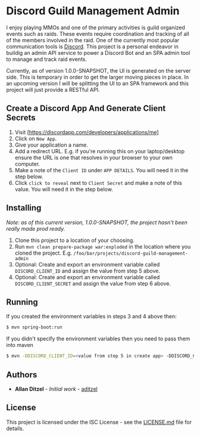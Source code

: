 # Discord Guild Management Admin

I enjoy playing MMOs and one of the primary activities is guild organized events such as raids. These events require coordination and tracking 
of all of the members involved in the raid. One of the currently most popular communication tools is [Discord](https://discordapp.com). This project 
is a personal endeavor in buildig an admin API service to power a Discord Bot and an SPA admin tool to manage and track raid events.

Currently, as of version 1.0.0-SNAPSHOT, the UI is generated on the server side. This is temporary in order to 
get the larger moving pieces in place. In an upcoming version I will be splitting the UI to an SPA framework and 
this project will just provide a RESTful API. 

## Create a Discord App And Generate Client Secrets

1. Visit [https://discordapp.com/developers/applications/me]
2. Click on `New App`.
3. Give your application a name.
4. Add a redirect URL. E.g. if you're running this on your laptop/desktop ensure the URL is one that resolves in your browser to your own computer.
5. Make a note of the `Client ID` under `APP DETAILS`. You will need it in the step below.
6. Click `click to reveal` next to `Client Secret` and make a note of this value. You will need it in the step below. 

## Installing

*Note: as of this current version, 1.0.0-SNAPSHOT, the project hasn't been really made prod ready.*

1. Clone this project to a location of your choosing.
2. Run `mvn clean prepare-package war:exploded` in the location where you cloned the project. E.g. `/foo/bar/projects/discord-guild-management-admin`
3. Optional: Create and export an environment variable called `DISCORD_CLIENT_ID` and assign the value from step 5 above.
4. Optional: Create and export an environment variable called `DISCORD_CLIENT_SECRET` and assign the value from step 6 above.

## Running

If you created the environment variables in steps 3 and 4 above then:

```bash
$ mvn spring-boot:run
```

If you didn't specify the environment variables then you need to pass them into maven

```bash
$ mvn -DDISCORD_CLIENT_ID=<value from step 5 in create app> -DDISCORD_CLIENT_SECRET=<value from step 6 in create app> spring-boot:run
```

## Authors

* **Allan Ditzel** - *Initial work* - [aditzel](https://github.com/aditzel)

## License

This project is licensed under the ISC License - see the [LICENSE.md](LICENSE.md) file for details.

